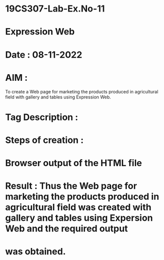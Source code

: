 # 19CS307-Lab-Ex.No-11
# Expression Web
# Date : 08-11-2022
# AIM :
To create a Web page for marketing the products produced in agricultural field with gallery and tables using Expression Web.






 # Tag Description :







# Steps of creation :







# Browser output of the HTML file




# Result : Thus the Web page for marketing the products produced in agricultural field was created with gallery and tables using Expersion Web and the required output
# was obtained.
